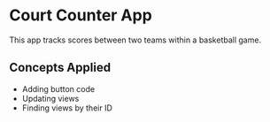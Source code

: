 # Court Counter App

This app tracks scores between two teams within a basketball game.

## Concepts Applied

* Adding button code
* Updating views
* Finding views by their ID
